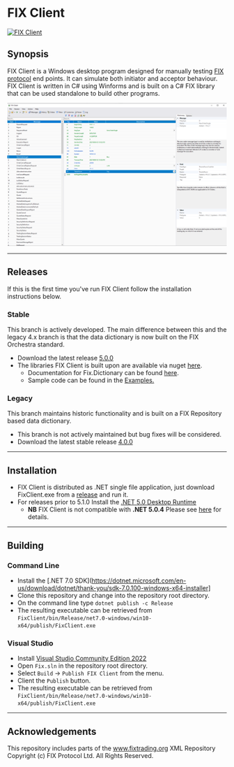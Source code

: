 # FIX Client

[![FIX Client](https://github.com/GaryHughes/FixClient/actions/workflows/dotnet.yml/badge.svg)](https://github.com/GaryHughes/FixClient/actions/workflows/dotnet.yml)

## Synopsis

FIX Client is a Windows desktop program designed for manually testing [FIX protocol](https://www.fixtrading.org/online-specification/) end points. It can simulate both initiator and acceptor behaviour. FIX Client is written in C# using Winforms and is built on a C# FIX library that can be used standalone to build other programs.

![fixciient](FIXClient.png)

***
## Releases

If this is the first time you've run FIX Client follow the installation instructions below.

### Stable
This branch is actively developed. The main difference between this and the legacy 4.x branch is that the data dictionary is now built on the FIX Orchestra standard.
* Download the latest release [5.0.0](https://github.com/GaryHughes/FixClient/releases/tag/v5.0.0)
* The libraries FIX Client is built upon are available via nuget [here](https://www.nuget.org/packages?q=Geh.Fix).
    * Documentation for Fix.Dictionary can be found [here](Fix.Dictionary/README.md).
    * Sample code can be found in the [Examples.](https://github.com/GaryHughes/FixClient/tree/master/Examples)

### Legacy
This branch maintains historic functionality and is built on a FIX Repository based data dictionary.
* This branch is not actively maintained but bug fixes will be considered.
* Download the latest stable release [4.0.0](https://github.com/GaryHughes/FixClient/releases/tag/v4.0.0)

***
## Installation

* FIX Client is distributed as .NET single file application, just download FixClient.exe from a [release](https://github.com/GaryHughes/FixClient/releases) and run it.
* For releases prior to 5.1.0 Install the [.NET 5.0 Desktop Runtime](https://dotnet.microsoft.com/download/dotnet/thank-you/runtime-desktop-5.0.5-windows-x64-installer)
    * **NB** FIX Client is not compatible with **.NET 5.0.4** Please see [here](https://github.com/GaryHughes/FixClient/issues/2) for details.  

***
## Building
### Command Line
* Install the [.NET 7.0 SDK](https://dotnet.microsoft.com/en-us/download/dotnet/thank-you/sdk-7.0.100-windows-x64-installer]
* Clone this repository and change into the repository root directory.
* On the command line type `dotnet publish -c Release`
* The resulting executable can be retrieved from `FixClient/bin/Release/net7.0-windows/win10-x64/publish/FixClient.exe` 

### Visual Studio
* Install [Visual Studio Community Edition 2022](https://visualstudio.microsoft.com/vs/community/)
* Open `Fix.sln` in the repository root directory.
* Select `Build` -> `Publish FIX Client` from the menu.
* Client the `Publish` button.
* The resulting executable can be retrieved from `FixClient/bin/Release/net7.0-windows/win10-x64/publish/FixClient.exe` 

***
## Acknowledgements

This repository includes parts of the www.fixtrading.org XML Repository Copyright (c) FIX Protocol Ltd. All Rights Reserved.
